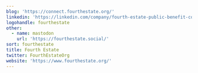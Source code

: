 ```yaml
---
blog: 'https://connect.fourthestate.org/'
linkedin: 'https://linkedin.com/company/fourth-estate-public-benefit-corporation'
logohandle: fourthestate
other:
  - name: mastodon
    url: 'https://fourthestate.social/'
sort: fourthestate
title: Fourth Estate
twitter: FourthEstateOrg
website: 'https://www.fourthestate.org/'
---
```


